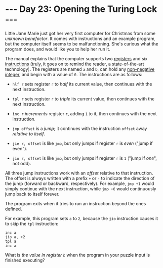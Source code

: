# --- Day 23: Opening the Turing Lock ---

Little Jane Marie just got her very first computer for Christmas from some *unknown benefactor*.  It comes with instructions and an example program, but the computer itself seems to be malfunctioning.  She's curious what the program does, and would like you to help her run it.

The manual explains that the computer supports two [registers](https://en.wikipedia.org/wiki/Processor_register) and six [instructions](https://en.wikipedia.org/wiki/Instruction_set) (truly, it goes on to remind the reader, a state-of-the-art technology). The registers are named `a` and `b`, can hold any [non-negative integer](https://en.wikipedia.org/wiki/Natural_number), and begin with a value of `0`.  The instructions are as follows:


 - `hlf r` sets register `r` to *half* its current value, then continues with the next instruction.

 - `tpl r` sets register `r` to *triple* its current value, then continues with the next instruction.

 - `inc r` *increments* register `r`, adding `1` to it, then continues with the next instruction.

 - `jmp offset` is a *jump*; it continues with the instruction `offset` away *relative to itself*.

 - `jie r, offset` is like `jmp`, but only jumps if register `r` is *even* ("jump if even").

 - `jio r, offset` is like `jmp`, but only jumps if register `r` is `1` ("jump if *one*", not odd).


All three jump instructions work with an *offset* relative to that instruction.  The offset is always written with a prefix `+` or `-` to indicate the direction of the jump (forward or backward, respectively).  For example, `jmp +1` would simply continue with the next instruction, while `jmp +0` would continuously jump back to itself forever.

The program exits when it tries to run an instruction beyond the ones defined.

For example, this program sets `a` to `2`, because the `jio` instruction causes it to skip the `tpl` instruction:

```
inc a
jio a, +2
tpl a
inc a

```

What is *the value in register `b`* when the program in your puzzle input is finished executing?

